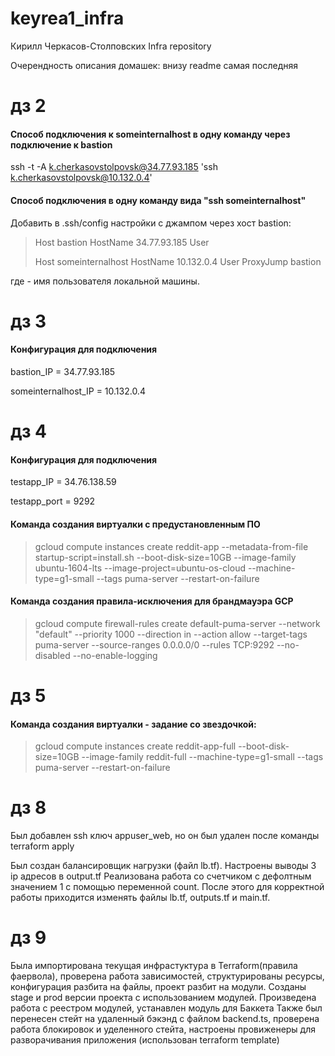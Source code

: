 # keyrea1_infra
Кирилл Черкасов-Столповских Infra repository

Очерендность описания домашек: внизу readme самая последняя

# дз 2
#### Способ подключения к someinternalhost в одну команду через подключение к bastion
ssh -t -A k.cherkasovstolpovsk@34.77.93.185 'ssh k.cherkasovstolpovsk@10.132.0.4'

#### Способ подключения в одну команду вида "ssh someinternalhost"
Добавить в .ssh/config настройки с джампом через хост bastion:
>Host bastion
>  HostName 34.77.93.185
>  User <user>
>
>Host someinternalhost
>  HostName 10.132.0.4
>  User <user>
>  ProxyJump bastion

где <user> - имя пользователя локальной машины.

# дз 3
#### Конфигурация для подключения

bastion_IP = 34.77.93.185

someinternalhost_IP = 10.132.0.4

# дз 4
#### Конфигурация для подключения

testapp_IP = 34.76.138.59

testapp_port = 9292

#### Команда создания виртуалки с предустановленным ПО
 > gcloud compute instances create reddit-app --metadata-from-file startup-script=install.sh --boot-disk-size=10GB --image-family ubuntu-1604-lts --image-project=ubuntu-os-cloud --machine-type=g1-small --tags puma-server --restart-on-failure

#### Команда создания правила-исключения для брандмауэра GCP
> gcloud compute firewall-rules create default-puma-server --network "default" --priority 1000 --direction in --action allow --target-tags puma-server --source-ranges 0.0.0.0/0 --rules TCP:9292 --no-disabled --no-enable-logging

# дз 5
#### Команда создания виртуалки - задание со звездочкой:
 > gcloud compute instances create reddit-app-full --boot-disk-size=10GB --image-family reddit-full --machine-type=g1-small --tags puma-server --restart-on-failure

# дз 8
Был добавлен ssh ключ appuser_web, но он был удален после команды terraform apply

Был создан балансировщик нагрузки (файл lb.tf). Настроены выводы 3 ip адресов в output.tf Реализована работа со счетчиком с дефолтным значением 1 с помощью переменной count. После этого для корректной работы приходится изменять файлы lb.tf, outputs.tf и main.tf.

# дз 9
Была импортирована текущая инфрастуктура в Terraform(правила фаервола), проверена работа зависимостей, структурированы ресурсы, конфигурация разбита на файлы, проект разбит на модули. Созданы stage и prod версии проекта с использованием модулей. Произведена работа с реестром модулей, устанавлен модуль для Баккета
Также был перенесен стейт на удаленный бэкэнд с файлом backend.ts, проверена работа блокировок и уделенного стейта, настроены провиженеры для разворачивания приложения (использован terraform template)
